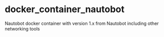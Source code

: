 # docker_container_nautobot
Nautobot docker container with version 1.x from Nautobot including other networking tools

